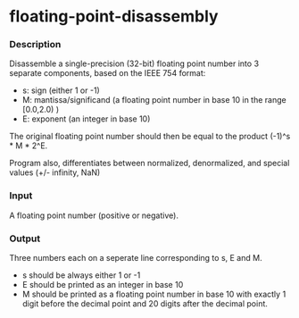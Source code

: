 # floating-point-disassembly

### Description
Disassemble a single-precision (32-bit) floating point number into 3 separate components, based on the IEEE 754 format:
- s: sign (either 1 or -1)
- M: mantissa/significand (a floating point number in base 10 in the range [0.0,2.0) )
- E: exponent (an integer in base 10)

The original floating point number should then be equal to the product (-1)^s * M * 2^E.

Program also, differentiates between normalized, denormalized, and special values (+/- infinity, NaN)

### Input
A floating point number (positive or negative).

### Output
Three numbers each on a seperate line corresponding to s, E and M.
- s should be always either 1 or -1
- E should be printed as an integer in base 10
- M should be printed as a floating point number in base 10 with exactly 1 digit before the decimal point and 20 digits after the decimal point.

